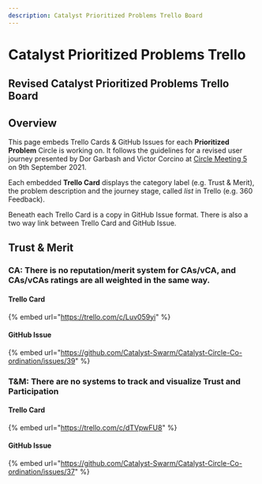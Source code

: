 ```yaml
---
description: Catalyst Prioritized Problems Trello Board
---
```


# Catalyst Prioritized Problems Trello

## Revised Catalyst Prioritized Problems Trello Board

## Overview

This page embeds Trello Cards & GitHub Issues for each **Prioritized Problem** Circle is working on. It follows the guidelines for a revised user journey presented by Dor Garbash and Victor Corcino at [Circle Meeting 5](https://catalyst-swarm.gitbook.io/catalyst-circle/meetings/meeting-5-september-9th-2021#00-15-trello-board-guidelines-dor-and-victor-10-min) on 9th September 2021.

Each embedded **Trello Card** displays the category label \(e.g. Trust & Merit\), the problem description and the journey stage, called _list_ in Trello \(e.g. 360 Feedback\).

Beneath each Trello Card is a copy in GitHub Issue format. There is also a two way link between Trello Card and GitHub Issue. 

## Trust & Merit

### CA: There is no reputation/merit system for CAs/vCA, and CAs/vCAs ratings are all weighted in the same way.

#### Trello Card



{% embed url="https://trello.com/c/Luv059yi" %}

#### GitHub Issue

{% embed url="https://github.com/Catalyst-Swarm/Catalyst-Circle-Co-ordination/issues/39" %}

### T&M: There are no systems to track and visualize Trust and Participation

#### Trello Card

{% embed url="https://trello.com/c/dTVpwFU8" %}

#### GitHub Issue

{% embed url="https://github.com/Catalyst-Swarm/Catalyst-Circle-Co-ordination/issues/37" %}



